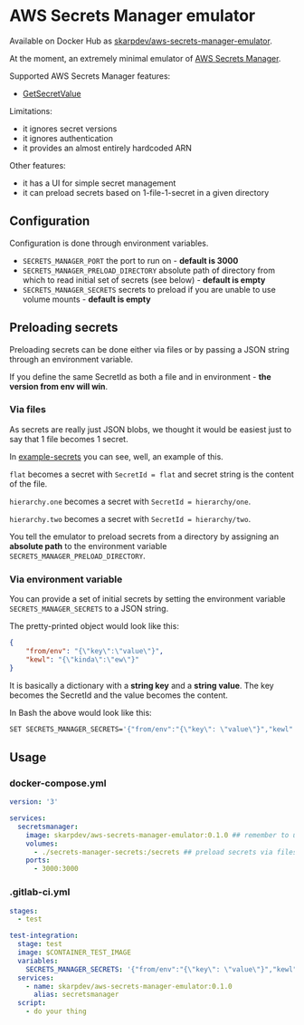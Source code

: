 # AWS Secrets Manager emulator

Available on Docker Hub as [skarpdev/aws-secrets-manager-emulator](https://hub.docker.com/r/skarpdev/aws-secrets-manager-emulator/).

At the moment, an extremely minimal emulator of [AWS Secrets Manager](https://aws.amazon.com/secrets-manager/).

Supported AWS Secrets Manager features:
- [GetSecretValue](https://docs.aws.amazon.com/secretsmanager/latest/apireference/API_GetSecretValue.html)

Limitations:
- it ignores secret versions
- it ignores authentication
- it provides an almost entirely hardcoded ARN

Other features:
- it has a UI for simple secret management
- it can preload secrets based on 1-file-1-secret in a given directory


## Configuration

Configuration is done through environment variables.

- `SECRETS_MANAGER_PORT` the port to run on - **default is 3000**
- `SECRETS_MANAGER_PRELOAD_DIRECTORY` absolute path of directory from which to read initial set of secrets (see below) - **default is empty**
- `SECRETS_MANAGER_SECRETS` secrets to preload if you are unable to use volume mounts - **default is empty**


## Preloading secrets

Preloading secrets can be done either via files or by passing a JSON string through an environment variable.

If you define the same SecretId as both a file and in environment - **the version from env will win**.


### Via files

As secrets are really just JSON blobs, we thought it would be easiest just to say that 1 file becomes 1 secret.

In [example-secrets](./example-secrets) you can see, well, an example of this.

`flat` becomes a secret with `SecretId = flat` and secret string is the content of the file.

`hierarchy.one` becomes a secret with `SecretId = hierarchy/one`.

`hierarchy.two` becomes a secret with `SecretId = hierarchy/two`.

You tell the emulator to preload secrets from a directory by assigning an **absolute path** to the environment variable `SECRETS_MANAGER_PRELOAD_DIRECTORY`.


### Via environment variable

You can provide a set of initial secrets by setting the environment variable `SECRETS_MANAGER_SECRETS` to a JSON string.

The pretty-printed object would look like this:

```json
{
    "from/env": "{\"key\":\"value\"}",
    "kewl": "{\"kinda\":\"ew\"}"
}
```

It is basically a dictionary with a **string key** and a **string value**. The key becomes the SecretId and the value becomes the content.

In Bash the above would look like this:

```bash
SET SECRETS_MANAGER_SECRETS='{"from/env":"{\"key\": \"value\"}","kewl":"{\"kinda\":\"ew\"}"}'
```

## Usage

### docker-compose.yml

```yaml
version: '3'

services:
  secretsmanager:
    image: skarpdev/aws-secrets-manager-emulator:0.1.0 ## remember to update the version
    volumes:
      - ./secrets-manager-secrets:/secrets ## preload secrets via files
    ports:
      - 3000:3000
```


### .gitlab-ci.yml

```yaml
stages:
  - test

test-integration:
  stage: test
  image: $CONTAINER_TEST_IMAGE
  variables:
    SECRETS_MANAGER_SECRETS: '{"from/env":"{\"key\": \"value\"}","kewl":"{\"kinda\":\"ew\"}"}'
  services:
    - name: skarpdev/aws-secrets-manager-emulator:0.1.0
      alias: secretsmanager
  script:
    - do your thing
```
